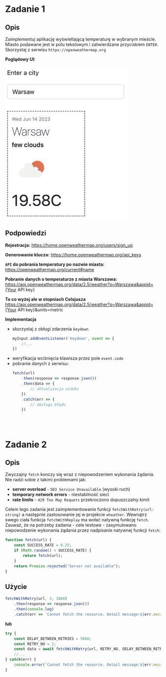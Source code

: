 # Zadanie 1
## Opis

Zaimplementuj aplikację wyświetlającą temperaturę w wybranym mieście. Miasto podawane jest w polu tekstowym i zatwierdzane przyciskiem `ENTER`. Skorzystaj z serwisu `https://openweathermap.org`

**Poglądowy UI:**

<img src="./example.png" width="400">

## Podpowiedzi

**Rejestracja:**
https://home.openweathermap.org/users/sign_up

**Generowanie klucza:**
https://home.openweathermap.org/api_keys

**`API` do pobrania temperatury po nazwie miasta:**<br>
https://openweathermap.org/current#name

**Pobranie danych o temperaturze z miasta Warszawa:**<br>
https://api.openweathermap.org/data/2.5/weather?q=Warszawa&appid={Your API key}

**To co wyżej ale w stopniach Celsjusza**
https://api.openweathermap.org/data/2.5/weather?q=Warszawa&appid={Your API key}&units=metric

**Implementacja**
- skorzystaj z obługi zdarzenia `keydown`
    ```javascript
    myInput.addEventListener('keydown', event => {
        //...
    })
    ```
- weryfikacja wciśnięcia klawisza przez pole `event.code`
- pobranie danych z serwisu:
    ```js
    fetch(url)
        .then(response => response.json())
        .then(data => {
            // aktualizacja widoku
        })
        .catch(err => {
            // obsługa błędu
        })
    ```

<br>
<br>

# Zadanie 2
## Opis
Zwyczajny `fetch` konczy się wraz z niepowodzeniem wykonania żądania. Nie radzi sobie z takimi problemami jak:
- **server overload** - `503 Service Unavailable` (wysoki ruch)
- **temporary network errors** - niestabilność sieci
- **rate limits** - `429 Too May Requets` przekroczono dopuszczalny kimit

Celem tego zadania jest zaimplementowanie funkcji `fetchWithRetry(url: string)` a następnie zastosowanie jej w projekcie `wheather`. Wewnątrz swego ciała funkcja `fetchWithReplay` ma wołać natywną funkcję `fetch`.
Zauważ, że na potrzeby zadania - cele testowe - zasymulowano niepowodzenie wykonania żądania przez nadpisanie natywnej funkcji `fetch`:
```javascript
function fetch(url) {
    const SUCCESS_RATE = 0.25;
    if (Math.random() < SUCCESS_RATE) {
        return fetch(url);
    }
    return Promise.rejected("Server not available");
}
```

## Użycie
```js
fetchWithRetry(url, 3, 3000)
    .then(response => response.json())
    .then(console.log)
    .catch(err => `Cannot fetch the resource. Detail message:${err.message}`);
```
**lub**
```javascript
try {
    const DELAY_BETWEEN_RETRIES = 5000;
    const RETRY_NO = 2;
    const data = await fetchWithRetry(url, RETRY_NO, DELAY_BETWEEN_RETRIES);
    //...
} catch(err) {
    console.error(`Cannot fetch the resource. Detail message:${err.message}`);
}
```
